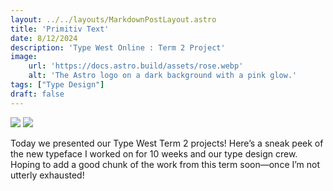 ```yaml
---
layout: ../../layouts/MarkdownPostLayout.astro
title: 'Primitiv Text'
date: 8/12/2024
description: 'Type West Online : Term 2 Project'
image:
    url: 'https://docs.astro.build/assets/rose.webp'
    alt: 'The Astro logo on a dark background with a pink glow.'
tags: ["Type Design"]
draft: false
---
```


<img class="blog-post-image-lg" src="https://res.cloudinary.com/dzv7ytxjh/image/upload/f_auto,q_60/v1739338691/66bad775171f42e6aecc8a59_66bad684408ad77d36ed9c98_2024-08-12_Primitiv-Text_01_y5dvar.jpg">

<img class="blog-post-image-lg" src="https://res.cloudinary.com/dzv7ytxjh/image/upload/f_auto,q_60/v1739338538/66bad9bd970af5e30eadc371_66bad9ab29e48ef3ce5e4c88_Bildschirmfoto-2024-08-12-um-22.35.02_bgvgw9.jpg">


Today we presented our Type West Term 2 projects! Here’s a sneak peek of the new typeface I worked on for 10 weeks and our type design crew. Hoping to add a good chunk of the work from this term soon—once I’m not utterly exhausted!

